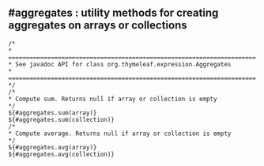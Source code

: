 ## #aggregates : utility methods for creating aggregates on arrays or collections

```
/*
* ======================================================================
* See javadoc API for class org.thymeleaf.expression.Aggregates
* ======================================================================
*/
/*
* Compute sum. Returns null if array or collection is empty
*/
${#aggregates.sum(array)}
${#aggregates.sum(collection)}
/*
* Compute average. Returns null if array or collection is empty
*/
${#aggregates.avg(array)}
${#aggregates.avg(collection)}
```